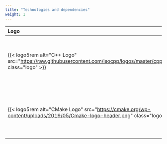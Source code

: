```yaml
---
title: "Technologies and dependencies"
weight: 1
---
```



| Logo | Description |
|:---- | ----------- |
| {{< logo5rem alt="C++ Logo" src="https://raw.githubusercontent.com/isocpp/logos/master/cpp_logo.png" class="logo" >}} | BrickSim uses C++. The main reason for this choice was execution speed.  |
| {{< logo5rem alt="CMake Logo" src="https://cmake.org/wp-content/uploads/2019/05/Cmake-logo-header.png" class="logo" >}} | BrickSim is built using the platform-independent build system CMake.  |
